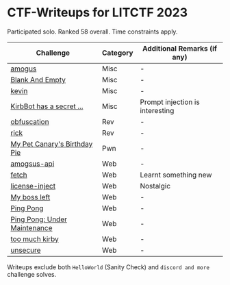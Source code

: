 # CTF-Writeups for LITCTF 2023

Participated solo. Ranked 58 overall. Time constraints apply.

| Challenge | Category | Additional Remarks (if any) |
| --- | --- | --- |
| [amogus](./Misc_Amogus.md) | Misc | - |
| [Blank And Empty](./Misc_BlankAndEmpty.md) | Misc | - |
| [kevin](./Misc_Kevin.md) | Misc | - |
| [KirbBot has a secret ...](./Misc_KirbbotHasASecret.md) | Misc | Prompt injection is interesting |
| [obfuscation](./Rev_Obfuscation.md) | Rev | - |
| [rick](./Rev_Rick.md) | Rev | - |
| [My Pet Canary's Birthday Pie](./Pwn_MyPetCanarysBirthdayPie.md) | Pwn | - |
| [amogsus-api](./Web_AmogsusApi.md) | Web | - |
| [fetch](./Web_Fetch.md) | Web | Learnt something new |
| [license-inject](./Web_LicenseInject.md) | Web | Nostalgic |
| [My boss left](./Web_MyBossLeft.md) | Web | - |
| [Ping Pong](./Web_PingPong.md) | Web | - |
| [Ping Pong: Under Maintenance](./Web_PingPongUnderMaintenance.md) | Web | - |
| [too much kirby](./Web_TooMuchKirby.md) | Web | - |
| [unsecure](./Web_Unsecure.md) | Web | - |

Writeups exclude both `HelloWorld` (Sanity Check) and `discord and more` challenge solves.
